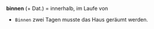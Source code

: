 **binnen** (+ Dat.) = innerhalb, im Laufe von  
- `Binnen` zwei Tagen musste das Haus geräumt werden.